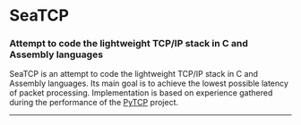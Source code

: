 # SeaTCP

### Attempt to code the lightweight TCP/IP stack in C and Assembly languages

SeaTCP is an attempt to code the lightweight TCP/IP stack in C and Assembly languages. Its main goal is to achieve the lowest possible latency of packet processing. Implementation is based on experience gathered during the performance of the [PyTCP](https://github.com/ccie18643/PyTCP) project.

---
